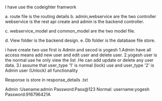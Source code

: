 I have use the codeighter framwork

a. route file is the routing details
b. admin,webservice are the two controller webservice is the rest api create and admin is the backend controller.

c. webservice_model and common_model are the two model file.

d. View folder is the backend design.
e.  Db folder is the database file store.
 
 i have create two use first is Admin and secod is yogesh 
 1.Admin have all access means add new user and edit user and delete user.
 2.yogesh user is the normal use he only view the list .He can add update or delete any user data.
 3.I assume that user_type '1' is normal (lock) use and user_type '2' is Admin user (Unlock) all functionality 
 
 
 Response is store in response_details .txt
 
 Admin :Usename:admin Password:Pass@123
 Normal: username:yogesh Password:916796421A
 
